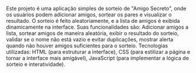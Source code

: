 Este projeto é uma aplicação simples de sorteio de "Amigo Secreto", onde os usuários podem adicionar amigos, sortear os pares e visualizar o resultado. O sorteio é feito aleatoriamente, e a lista de amigos é exibida dinamicamente na interface.
Suas funcionalidades são: Adicionar amigos a lista, sortear amigos de maneira aleatória, exibir o resultado do sorteio, validar se o nome não está vazio e evitar duplicações, mostrar alerta quando não houver amigos suficientes para o sorteio.
Tecnologias utilizadas: HTML (para estruturar a interface), CSS (para estilizar a página e tornar a interface mais amigável), JavaScript (para implementar a lógica de sorteio e interatividade).

